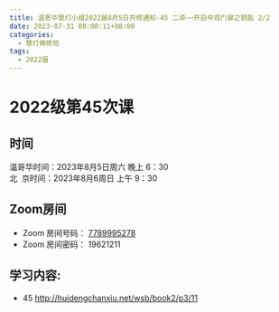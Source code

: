 ```yaml
---
title: 温哥华慧灯小组2022届8月5日共修通知-45 二谛——开启中观门扉之钥匙 2/2
date: 2023-07-31 08:00:11+08:00
categories:
  - 慧灯禅修班
tags:
  - 2022届
---
```

# 2022级第45次课

## 时间

温哥华时间：2023年8月5日周六 晚上 6：30\
北  京时间：2023年8月6周日 上午 9：30

## Zoom房间

* Zoom 房间号码： [7789995278](https://us02web.zoom.us/j/7789995278?pwd=VjZmbWJFY2k2K0E5RVB2cTNIQmhqUT09)
* Zoom 房间密码： 19621211

## 学习内容:

* 45 <http://huidengchanxiu.net/wsb/book2/p3/11>